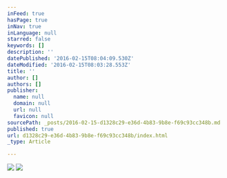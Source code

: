 ```yaml
---
inFeed: true
hasPage: true
inNav: true
inLanguage: null
starred: false
keywords: []
description: ''
datePublished: '2016-02-15T08:04:09.530Z'
dateModified: '2016-02-15T08:03:28.553Z'
title: ''
author: []
authors: []
publisher:
  name: null
  domain: null
  url: null
  favicon: null
sourcePath: _posts/2016-02-15-d1328c29-e36d-4b83-9b8e-f69c93cc348b.md
published: true
url: d1328c29-e36d-4b83-9b8e-f69c93cc348b/index.html
_type: Article

---
```

![](https://the-grid-user-content.s3-us-west-2.amazonaws.com/3006af0b-6650-4682-adf8-a2d82e0f2b4f.jpg)
![](https://the-grid-user-content.s3-us-west-2.amazonaws.com/58d974e8-392f-4f9c-b744-526ec67cf2a4.jpg)